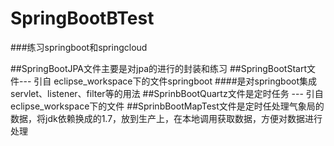 # SpringBootBTest
###练习springboot和springcloud

##SpringBootJPA文件主要是对jpa的进行的封装和练习
##SpringBootStart文件--- 引自 eclipse_workspace下的文件springboot
####是对springboot集成servlet、listener、filter等的用法
##SprinbBootQuartz文件是定时任务  --- 引自 eclipse_workspace下的文件
##SprinbBootMapTest文件是定时任处理气象局的数据，将jdk依赖换成的1.7，放到生产上，在本地调用获取数据，方便对数据进行处理
